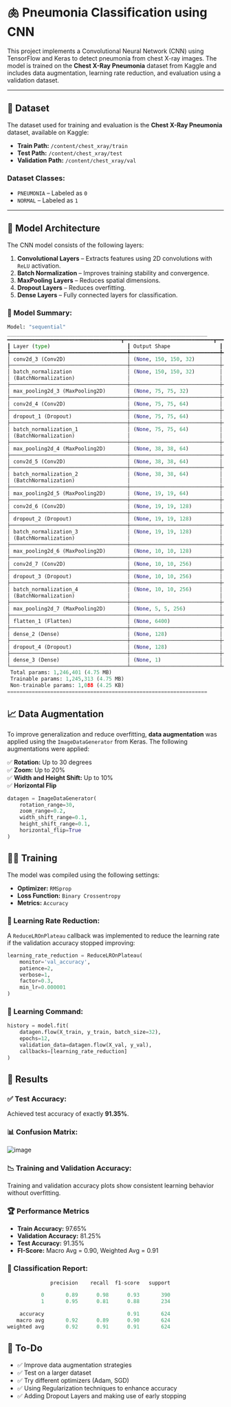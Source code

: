 # 🫁 Pneumonia Classification using CNN

This project implements a Convolutional Neural Network (CNN) using TensorFlow and Keras to detect pneumonia from chest X-ray images. The model is trained on the **Chest X-Ray Pneumonia** dataset from Kaggle and includes data augmentation, learning rate reduction, and evaluation using a validation dataset.

---

## 📂 Dataset
The dataset used for training and evaluation is the **Chest X-Ray Pneumonia** dataset, available on Kaggle:

- **Train Path:** `/content/chest_xray/train`
- **Test Path:** `/content/chest_xray/test`
- **Validation Path:** `/content/chest_xray/val`

### Dataset Classes:
- `PNEUMONIA` – Labeled as `0`
- `NORMAL` – Labeled as `1`

---

## 🚀 Model Architecture
The CNN model consists of the following layers:
1. **Convolutional Layers** – Extracts features using 2D convolutions with `ReLU` activation.
2. **Batch Normalization** – Improves training stability and convergence.
3. **MaxPooling Layers** – Reduces spatial dimensions.
4. **Dropout Layers** – Reduces overfitting.
5. **Dense Layers** – Fully connected layers for classification.

### 🔹 Model Summary:
```python
Model: "sequential"
_________________________________________________________________
━━━━━━━━━━━━━━━━━━━━━━━━━━━━━━━━━━━━━┳━━━━━━━━━━━━━━━━━━━━━━━━━━━━━┳━━━━━━━━━━━━━━━━━┓
┃ Layer (type)                         ┃ Output Shape                ┃         Param # ┃
┡━━━━━━━━━━━━━━━━━━━━━━━━━━━━━━━━━━━━━━╇━━━━━━━━━━━━━━━━━━━━━━━━━━━━━╇━━━━━━━━━━━━━━━━━┩
│ conv2d_3 (Conv2D)                    │ (None, 150, 150, 32)        │             320 │
├──────────────────────────────────────┼─────────────────────────────┼─────────────────┤
│ batch_normalization                  │ (None, 150, 150, 32)        │             128 │
│ (BatchNormalization)                 │                             │                 │
├──────────────────────────────────────┼─────────────────────────────┼─────────────────┤
│ max_pooling2d_3 (MaxPooling2D)       │ (None, 75, 75, 32)          │               0 │
├──────────────────────────────────────┼─────────────────────────────┼─────────────────┤
│ conv2d_4 (Conv2D)                    │ (None, 75, 75, 64)          │          18,496 │
├──────────────────────────────────────┼─────────────────────────────┼─────────────────┤
│ dropout_1 (Dropout)                  │ (None, 75, 75, 64)          │               0 │
├──────────────────────────────────────┼─────────────────────────────┼─────────────────┤
│ batch_normalization_1                │ (None, 75, 75, 64)          │             256 │
│ (BatchNormalization)                 │                             │                 │
├──────────────────────────────────────┼─────────────────────────────┼─────────────────┤
│ max_pooling2d_4 (MaxPooling2D)       │ (None, 38, 38, 64)          │               0 │
├──────────────────────────────────────┼─────────────────────────────┼─────────────────┤
│ conv2d_5 (Conv2D)                    │ (None, 38, 38, 64)          │          36,928 │
├──────────────────────────────────────┼─────────────────────────────┼─────────────────┤
│ batch_normalization_2                │ (None, 38, 38, 64)          │             256 │
│ (BatchNormalization)                 │                             │                 │
├──────────────────────────────────────┼─────────────────────────────┼─────────────────┤
│ max_pooling2d_5 (MaxPooling2D)       │ (None, 19, 19, 64)          │               0 │
├──────────────────────────────────────┼─────────────────────────────┼─────────────────┤
│ conv2d_6 (Conv2D)                    │ (None, 19, 19, 128)         │          73,856 │
├──────────────────────────────────────┼─────────────────────────────┼─────────────────┤
│ dropout_2 (Dropout)                  │ (None, 19, 19, 128)         │               0 │
├──────────────────────────────────────┼─────────────────────────────┼─────────────────┤
│ batch_normalization_3                │ (None, 19, 19, 128)         │             512 │
│ (BatchNormalization)                 │                             │                 │
├──────────────────────────────────────┼─────────────────────────────┼─────────────────┤
│ max_pooling2d_6 (MaxPooling2D)       │ (None, 10, 10, 128)         │               0 │
├──────────────────────────────────────┼─────────────────────────────┼─────────────────┤
│ conv2d_7 (Conv2D)                    │ (None, 10, 10, 256)         │         295,168 │
├──────────────────────────────────────┼─────────────────────────────┼─────────────────┤
│ dropout_3 (Dropout)                  │ (None, 10, 10, 256)         │               0 │
├──────────────────────────────────────┼─────────────────────────────┼─────────────────┤
│ batch_normalization_4                │ (None, 10, 10, 256)         │           1,024 │
│ (BatchNormalization)                 │                             │                 │
├──────────────────────────────────────┼─────────────────────────────┼─────────────────┤
│ max_pooling2d_7 (MaxPooling2D)       │ (None, 5, 5, 256)           │               0 │
├──────────────────────────────────────┼─────────────────────────────┼─────────────────┤
│ flatten_1 (Flatten)                  │ (None, 6400)                │               0 │
├──────────────────────────────────────┼─────────────────────────────┼─────────────────┤
│ dense_2 (Dense)                      │ (None, 128)                 │         819,328 │
├──────────────────────────────────────┼─────────────────────────────┼─────────────────┤
│ dropout_4 (Dropout)                  │ (None, 128)                 │               0 │
├──────────────────────────────────────┼─────────────────────────────┼─────────────────┤
│ dense_3 (Dense)                      │ (None, 1)                   │             129 │
└──────────────────────────────────────┴─────────────────────────────┴─────────────────┘
 Total params: 1,246,401 (4.75 MB)
 Trainable params: 1,245,313 (4.75 MB)
 Non-trainable params: 1,088 (4.25 KB)   
=================================================================
```
## 📈 Data Augmentation
To improve generalization and reduce overfitting, **data augmentation** was applied using the `ImageDataGenerator` from Keras. The following augmentations were applied:

✅ **Rotation:** Up to 30 degrees  
✅ **Zoom:** Up to 20%  
✅ **Width and Height Shift:** Up to 10%  
✅ **Horizontal Flip**  

```python
datagen = ImageDataGenerator(
    rotation_range=30,
    zoom_range=0.2,
    width_shift_range=0.1,
    height_shift_range=0.1,
    horizontal_flip=True
)
```
## 🏋️‍♂️ Training
The model was compiled using the following settings:

- **Optimizer:** `RMSprop`  
- **Loss Function:** `Binary Crossentropy`  
- **Metrics:** `Accuracy`  

### 🔹 Learning Rate Reduction:
A `ReduceLROnPlateau` callback was implemented to reduce the learning rate if the validation accuracy stopped improving:

```python
learning_rate_reduction = ReduceLROnPlateau(
    monitor='val_accuracy', 
    patience=2, 
    verbose=1, 
    factor=0.3, 
    min_lr=0.000001
)
```

### 🔹 Learning Command:
```python
history = model.fit(
    datagen.flow(X_train, y_train, batch_size=32),
    epochs=12,
    validation_data=datagen.flow(X_val, y_val),
    callbacks=[learning_rate_reduction]
)
```
## 🎯 Results
### ✅ Test Accuracy:
Achieved test accuracy of exactly **91.35%**.

### 📊 Confusion Matrix:
![image](https://github.com/user-attachments/assets/2d4a99a6-76d3-47b9-8a48-bf71c44b9c49)

### 📉 Training and Validation Accuracy:
Training and validation accuracy plots show consistent learning behavior without overfitting.

### 🏆 Performance Metrics
- **Train Accuracy:** 97.65%
- **Validation Accuracy:** 81.25%
- **Test Accuracy:** 91.35%
- **FI-Score:** Macro Avg = 0.90, Weighted Avg = 0.91

### 📄 Classification Report:
```python
              precision    recall  f1-score   support

           0       0.89      0.98      0.93       390
           1       0.95      0.81      0.88       234

    accuracy                           0.91       624
   macro avg       0.92      0.89      0.90       624
weighted avg       0.92      0.91      0.91       624

```

## 📌 To-Do
- ✅ Improve data augmentation strategies
- ✅ Test on a larger dataset
- ✅ Try different optimizers (Adam, SGD)
- ✅ Using Regularization techniques to enhance accuracy
- ✅ Adding Dropout Layers and making use of early stopping
